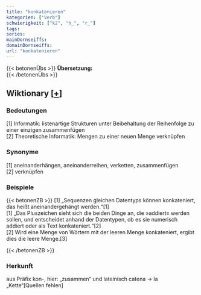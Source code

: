 ```yaml
---
title: "konkatenieren"
kategorien: ["Verb"]
schwierigkeit: ["k2", "h_", "r_"]
tags:
series:
mainDornseiffs:
domainDornseiffs:
url: "konkatenieren"
---
```


{{< betonenÜbs >}}
**Übersetzung:**  
{{< /betonenÜbs >}}

## Wiktionary [[+](https://de.wiktionary.org/wiki/konkatenieren)]

### Bedeutungen
[1] Informatik: listenartige Strukturen unter Beibehaltung der Reihenfolge zu einer einzigen zusammenfügen  
[2] Theoretische Informatik: Mengen zu einer neuen Menge verknüpfen  

### Synonyme
[1] aneinanderhängen, aneinanderreihen, verketten,  zusammenfügen  
[2] verknüpfen  

### Beispiele
{{< betonenZB >}}
[1] „Sequenzen gleichen Datentyps können konkateniert, das heißt aneinandergehängt werden.“[1]  
[1] „Das Pluszeichen sieht sich die beiden Dinge an, die »addiert« werden sollen, und entscheidet anhand der Datentypen, ob es sie numerisch addiert oder als Text konkateniert.“[2]  
[2] Wird eine Menge von Wörtern mit der leeren Menge konkateniert, ergibt dies die leere Menge.[3]  

{{< /betonenZB >}}
### Herkunft
aus Präfix kon-, hier: „zusammen“ und lateinisch catena → la „Kette“[Quellen fehlen]  


